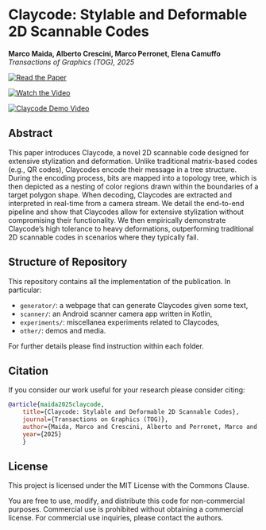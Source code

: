 # Claycode: Stylable and Deformable 2D Scannable Codes

**Marco Maida, Alberto Crescini, Marco Perronet, Elena Camuffo** 
*Transactions of Graphics (TOG), 2025*

[![Read the Paper](https://img.shields.io/badge/Read%20the%20Paper-ArXiv-blue?style=for-the-badge)](https://arxiv.org/abs/2505.08666)  

[![Watch the Video](https://img.shields.io/badge/Watch%20the%20Video-YouTube-red?style=for-the-badge)](https://www.youtube.com/watch?v=Sx9k2iyXQhY)

[![Claycode Demo Video](https://img.youtube.com/vi/Sx9k2iyXQhY/0.jpg)](https://www.youtube.com/watch?v=Sx9k2iyXQhY)

## Abstract

This paper introduces Claycode, a novel 2D scannable code designed for extensive stylization and deformation. Unlike traditional matrix-based codes (e.g., QR codes), Claycodes encode their message in a tree structure. During the encoding process, bits are mapped into a topology tree, which is then depicted as a nesting of color regions drawn within the boundaries of a target polygon shape. When decoding, Claycodes are extracted and interpreted in real-time from a camera stream. We detail the end-to-end pipeline and show that Claycodes allow for extensive stylization without compromising their functionality. We then empirically demonstrate Claycode’s high tolerance to heavy deformations, outperforming traditional 2D scannable codes in scenarios where they typically fail.

## Structure of Repository

This repository contains all the implementation of the publication. In particular:

- `generator/`: a webpage that can generate Claycodes given some text,
- `scanner/`: an Android scanner camera app written in Kotlin,
- `experiments/`: miscellanea experiments related to Claycodes,
- `other/`: demos and media.

For further details please find instruction within each folder.

## Citation

If you consider our work useful for your research please consider citing:

```bibtex
@article{maida2025claycode, 
    title={Claycode: Stylable and Deformable 2D Scannable Codes}, 
    journal={Transactions on Graphics (TOG)}, 
    author={Maida, Marco and Crescini, Alberto and Perronet, Marco and Camuffo, Elena}, 
    year={2025}
    }
```
## License

This project is licensed under the MIT License with the Commons Clause.

You are free to use, modify, and distribute this code for non-commercial purposes. Commercial use is prohibited without obtaining a commercial license. For commercial use inquiries, please contact the authors.
